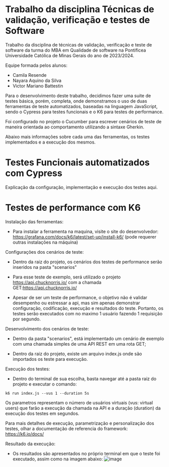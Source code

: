 # Trabalho da disciplina Técnicas de validação, verificação e testes de Software
Trabalho da disciplina de técnicas de validação, verificação e teste de software da turma do MBA em Qualidade de software na Pontificea Universidade Católica de Minas Gerais do ano de 2023/2024.

Equipe formada pelos alunos:
- Camila Resende
- Nayara Aquino da Silva
- Victor Mariano Battestin

Para o desenvolvimento deste trabalho, decidimos fazer uma suite de testes básica, porém, completa, onde demonstramos o uso de duas ferramentas de teste automatizados, baseadas na linguagem JavaScript, sendo o Cypress para testes funcionais e o K6 para testes de performance.

Foi configurado no projeto o Cucumber para escrever cenários de teste de maneira orientada ao comportamento utilizando a sintaxe Gherkin.

Abaixo mais informações sobre cada uma das ferramentas, os testes implementados e a execução dos mesmos.

# Testes Funcionais automatizados com Cypress
Explicação da configuração, implementação e execução dos testes aqui.

# Testes de performance com K6
Instalação das ferramentas:
- Para instalar a ferramenta na maquina, visite o site do desenvolvedor: https://grafana.com/docs/k6/latest/set-up/install-k6/ (pode requerer outras instalações na máquina)

Configurações dos cenários de teste:
- Dentro da raiz do projeto, os cenários dos testes de performance serão inseridos na pasta "scenarios"

- Para esse teste de exemplo, será utilizado o projeto https://api.chucknorris.io/ com a chamada GET:https://api.chucknorris.io/

- Apesar de ser um teste de performance, o objetivo não é validar desempenho ou estressar a api, mas sim apenas demonstrar configuração, codificação, execução e resultados do teste. Portanto, os testes serão executados com no maximo 1 usuário fazendo 1 requisição por segundo.

Desenvolvimento dos cenários de teste:
- Dentro da pasta "scenarios", está implementado um cenário de exemplo com uma chamada simples de uma API REST em uma rota GET;

- Dentro da raiz do projeto, existe um arquivo index.js onde são importados os teste para execução.

Execução dos testes:
- Dentro do terminal de sua escolha, basta navegar até a pasta raiz do projeto e executar o comando:

`k6 run index.js --vus 1 --duration 5s`

Os parametros representam o número de usuários virtuais (vus: virtual users) que farão a execução da chamada na API e a duração (duration) da execução dos testes em segundos.

Para mais detalhes de execução, parametrização e personalização dos testes, olhar a documentação de referencia do framework: https://k6.io/docs/

Resultado da execução:
- Os resultados são apresentados no próprio terminal em que o teste foi executado, assim como na imagem abaixo:
  ![image](https://github.com/battestin-victor/trabalho-tvvts/assets/134112032/e0d2a90c-8d91-461d-b317-f889f2cb1f1a)

